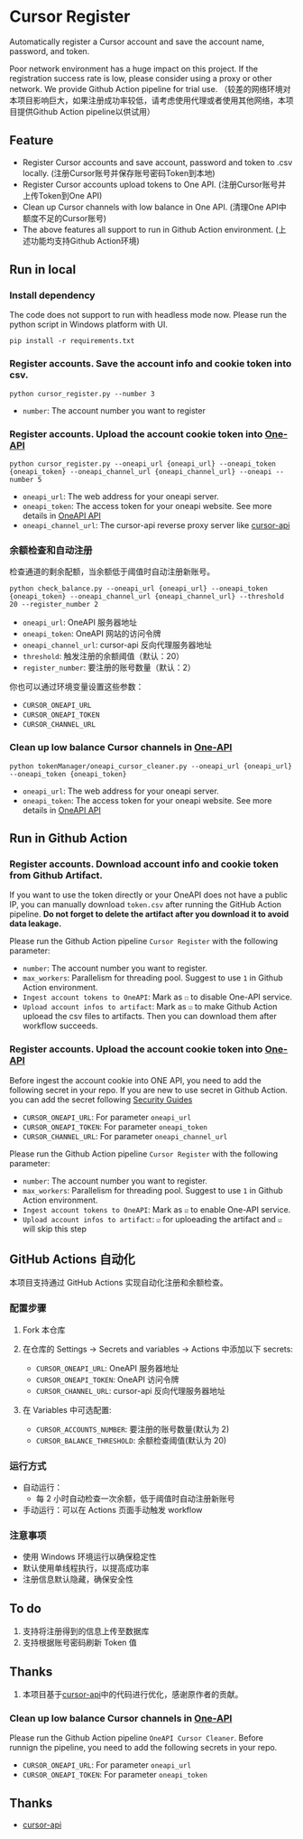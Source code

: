 # Cursor Register

Automatically register a Cursor account and save the account name, password, and token.

Poor network environment has a huge impact on this project. If the registration success rate is low, please consider using a proxy or other network. We provide Github Action pipeline for trial use.
（较差的网络环境对本项目影响巨大，如果注册成功率较低，请考虑使用代理或者使用其他网络，本项目提供Github Action pipeline以供试用）

## Feature

- Register Cursor accounts and save account, password and token to .csv locally. (注册Cursor账号并保存账号密码Token到本地)
- Register Cursor accounts upload tokens to One API. (注册Cursor账号并上传Token到One API)
- Clean up Cursor channels with low balance in One API. (清理One API中额度不足的Cursor账号)
- The above features all support to run in Github Action environment. (上述功能均支持Github Action环境)

## Run in local

### Install dependency

The code does not support to run with headless mode now. Please run the python script in Windows platform with UI.

```
pip install -r requirements.txt
```

### Register accounts. Save the account info and cookie token into csv.

```
python cursor_register.py --number 3
```

- `number`: The account number you want to register

### Register accounts. Upload the account cookie token into [One-API](https://github.com/songquanpeng/one-api)

```
python cursor_register.py --oneapi_url {oneapi_url} --oneapi_token {oneapi_token} --oneapi_channel_url {oneapi_channel_url} --oneapi --number 5
```

- `oneapi_url`: The web address for your oneapi server.
- `oneapi_token`: The access token for your oneapi website. See more details in [OneAPI API](https://github.com/songquanpeng/one-api/blob/main/docs/API.md)
- `oneapi_channel_url`: The cursor-api reverse proxy server like [cursor-api](https://github.com/lvguanjun/cursor-api)

### 余额检查和自动注册

检查通道的剩余配额，当余额低于阈值时自动注册新账号。

```
python check_balance.py --oneapi_url {oneapi_url} --oneapi_token {oneapi_token} --oneapi_channel_url {oneapi_channel_url} --threshold 20 --register_number 2
```

- `oneapi_url`: OneAPI 服务器地址
- `oneapi_token`: OneAPI 网站的访问令牌
- `oneapi_channel_url`: cursor-api 反向代理服务器地址
- `threshold`: 触发注册的余额阈值（默认：20）
- `register_number`: 要注册的账号数量（默认：2）

你也可以通过环境变量设置这些参数：

- `CURSOR_ONEAPI_URL`
- `CURSOR_ONEAPI_TOKEN`
- `CURSOR_CHANNEL_URL`
### Clean up low balance Cursor channels in [One-API](https://github.com/songquanpeng/one-api)

```
python tokenManager/oneapi_cursor_cleaner.py --oneapi_url {oneapi_url} --oneapi_token {oneapi_token}
```
- `oneapi_url`: The web address for your oneapi server. 
- `oneapi_token`: The access token for your oneapi website. See more details in [OneAPI API](https://github.com/songquanpeng/one-api/blob/main/docs/API.md)

## Run in Github Action

### Register accounts. Download account info and cookie token from Github Artifact.

If you want to use the token directly or your OneAPI does not have a public IP, you can manually download `token.csv` after running the GitHub Action pipeline. **Do not forget to delete the artifact after you download it to avoid data leakage.**

Please run the Github Action pipeline `Cursor Register` with the following parameter:
- `number`: The account number you want to register.
- `max_workers`: Parallelism for threading pool. Suggest to use `1` in Github Action environment.
- `Ingest account tokens to OneAPI`: Mark as `☐` to disable One-API service.
- `Upload account infos to artifact`: Mark as `☑` to make Github Action uploead the csv files to artifacts. Then you can download them after workflow succeeds.

### Register accounts. Upload the account cookie token into [One-API](https://github.com/songquanpeng/one-api)

Before ingest the account cookie into ONE API, you need to add the following secret in your repo. If you are new to use secret in Github Action. you can add the secret following [Security Guides](https://docs.github.com/en/actions/security-for-github-actions/security-guides/using-secrets-in-github-actions#creating-secrets-for-a-repository) 

- `CURSOR_ONEAPI_URL`: For parameter `oneapi_url`
- `CURSOR_ONEAPI_TOKEN`: For parameter `oneapi_token`
- `CURSOR_CHANNEL_URL`: For parameter `oneapi_channel_url`

Please run the Github Action pipeline `Cursor Register` with the following parameter:
- `number`: The account number you want to register.
- `max_workers`: Parallelism for threading pool. Suggest to use `1` in Github Action environment.
- `Ingest account tokens to OneAPI`: Mark as `☑` to enable One-API service.
- `Upload account infos to artifact`: `☑` for uploeading the artifact and `☑` will skip this step

## GitHub Actions 自动化

本项目支持通过 GitHub Actions 实现自动化注册和余额检查。

### 配置步骤

1. Fork 本仓库
2. 在仓库的 Settings -> Secrets and variables -> Actions 中添加以下 secrets:

   - `CURSOR_ONEAPI_URL`: OneAPI 服务器地址
   - `CURSOR_ONEAPI_TOKEN`: OneAPI 访问令牌
   - `CURSOR_CHANNEL_URL`: cursor-api 反向代理服务器地址

3. 在 Variables 中可选配置:
   - `CURSOR_ACCOUNTS_NUMBER`: 要注册的账号数量(默认为 2)
   - `CURSOR_BALANCE_THRESHOLD`: 余额检查阈值(默认为 20)

### 运行方式

- 自动运行：
  - 每 2 小时自动检查一次余额，低于阈值时自动注册新账号
- 手动运行：可以在 Actions 页面手动触发 workflow

### 注意事项

- 使用 Windows 环境运行以确保稳定性
- 默认使用单线程执行，以提高成功率
- 注册信息默认隐藏，确保安全性

## To do

1. 支持将注册得到的信息上传至数据库
2. 支持根据账号密码刷新 Token 值

## Thanks

1. 本项目基于[cursor-api](https://github.com/Old-Camel/cursor-api/)中的代码进行优化，感谢原作者的贡献。
### Clean up low balance Cursor channels in [One-API](https://github.com/songquanpeng/one-api)

Please run the Github Action pipeline `OneAPI Cursor Cleaner`. Before runnign the pipeline, you need to add the following secrets in your repo.

- `CURSOR_ONEAPI_URL`: For parameter `oneapi_url`
- `CURSOR_ONEAPI_TOKEN`: For parameter `oneapi_token`

## Thanks
- [cursor-api](https://github.com/Old-Camel/cursor-api/)

